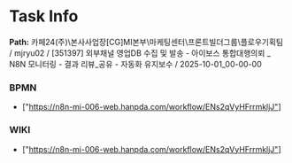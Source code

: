 # Task Info

**Path:** 카페24(주)\본사사업장\[CG]MI본부\마케팅센터\프론트빌더그룹\플로우기획팀 / mjryu02 / [351397] 외부채널 영업DB 수집 및 발송 - 아이보스 통합대행의뢰 _ N8N 모니터링 - 결과 리뷰_공유 - 자동화 유지보수 / 2025-10-01_00-00-00

### BPMN
- ["https://n8n-mi-006-web.hanpda.com/workflow/ENs2qVyHFrrmkljJ"]

### WIKI
- ["https://n8n-mi-006-web.hanpda.com/workflow/ENs2qVyHFrrmkljJ"]

